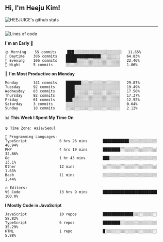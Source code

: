 ## Hi, I'm Heeju Kim!

![HEEJUICE's github stats](https://github-readme-stats.vercel.app/api?username=HEEJUICE&show_icons=true)

---
<!--START_SECTION:waka-->
![Lines of code](https://img.shields.io/badge/From%20Hello%20World%20I%27ve%20Written-20.6%20million%20lines%20of%20code-blue)

**I'm an Early 🐤** 

```text
🌞 Morning    55 commits     ███░░░░░░░░░░░░░░░░░░░░░░   11.65% 
🌆 Daytime    306 commits    ████████████████░░░░░░░░░   64.83% 
🌃 Evening    106 commits    █████░░░░░░░░░░░░░░░░░░░░   22.46% 
🌙 Night      5 commits      ░░░░░░░░░░░░░░░░░░░░░░░░░   1.06%

```
📅 **I'm Most Productive on Monday** 

```text
Monday       141 commits    ███████░░░░░░░░░░░░░░░░░░   29.87% 
Tuesday      92 commits     ████░░░░░░░░░░░░░░░░░░░░░   19.49% 
Wednesday    83 commits     ████░░░░░░░░░░░░░░░░░░░░░   17.58% 
Thursday     82 commits     ████░░░░░░░░░░░░░░░░░░░░░   17.37% 
Friday       61 commits     ███░░░░░░░░░░░░░░░░░░░░░░   12.92% 
Saturday     3 commits      ░░░░░░░░░░░░░░░░░░░░░░░░░   0.64% 
Sunday       10 commits     ░░░░░░░░░░░░░░░░░░░░░░░░░   2.12%

```


📊 **This Week I Spent My Time On** 

```text
⌚︎ Time Zone: Asia/Seoul

💬 Programming Languages: 
TypeScript               6 hrs 26 mins       ████████████░░░░░░░░░░░░░   48.94% 
PHP                      4 hrs 19 mins       ████████░░░░░░░░░░░░░░░░░   32.86% 
Go                       1 hr 43 mins        ███░░░░░░░░░░░░░░░░░░░░░░   13.1% 
Other                    12 mins             ░░░░░░░░░░░░░░░░░░░░░░░░░   1.63% 
Bash                     11 mins             ░░░░░░░░░░░░░░░░░░░░░░░░░   1.44%

🔥 Editors: 
VS Code                  13 hrs 9 mins       █████████████████████████   100.0%

```

**I Mostly Code in JavaScript** 

```text
JavaScript               10 repos            ██████████████░░░░░░░░░░░   58.82% 
TypeScript               6 repos             ████████░░░░░░░░░░░░░░░░░   35.29% 
HTML                     1 repo              █░░░░░░░░░░░░░░░░░░░░░░░░   5.88%

```



<!--END_SECTION:waka-->
